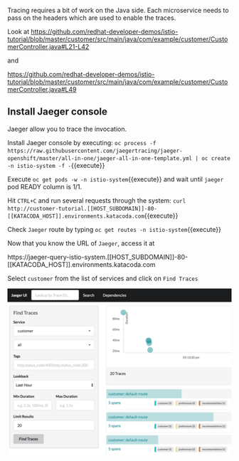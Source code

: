 Tracing requires a bit of work on the Java side. Each microservice needs to pass on the headers which are used to enable the traces.

Look at https://github.com/redhat-developer-demos/istio-tutorial/blob/master/customer/src/main/java/com/example/customer/CustomerController.java#L21-L42

and 

https://github.com/redhat-developer-demos/istio-tutorial/blob/master/customer/src/main/java/com/example/customer/CustomerController.java#L49

## Install Jaeger console

Jaeger allow you to trace the invocation.

Install Jaeger console by executing: `oc process -f https://raw.githubusercontent.com/jaegertracing/jaeger-openshift/master/all-in-one/jaeger-all-in-one-template.yml | oc create -n istio-system -f -`{{execute}}

Execute `oc get pods -w -n istio-system`{{execute}} and wait until `jaeger` pod READY column is 1/1.

Hit `CTRL+C` and run several requests through the system: `curl http://customer-tutorial.[[HOST_SUBDOMAIN]]-80-[[KATACODA_HOST]].environments.katacoda.com`{{execute}}

Check `Jaeger` route by typing `oc get routes -n istio-system`{{execute}}

Now that you know the URL of `Jaeger`, access it at  

https://jaeger-query-istio-system.[[HOST_SUBDOMAIN]]-80-[[KATACODA_HOST]].environments.katacoda.com 

Select `customer` from the list of services and click on `Find Traces`

![](../../assets/monitoring/jaegerUI.png)